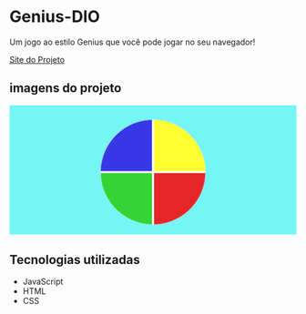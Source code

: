 # Genius-DIO

Um jogo ao estilo Genius que você pode jogar no seu navegador!

[Site do Projeto](https://martvie.github.io/Genius-DIO/)

## imagens do projeto
<p align="center">
<img src="./src/images/game.png">
</p>


## Tecnologias utilizadas

* JavaScript
* HTML
* CSS
